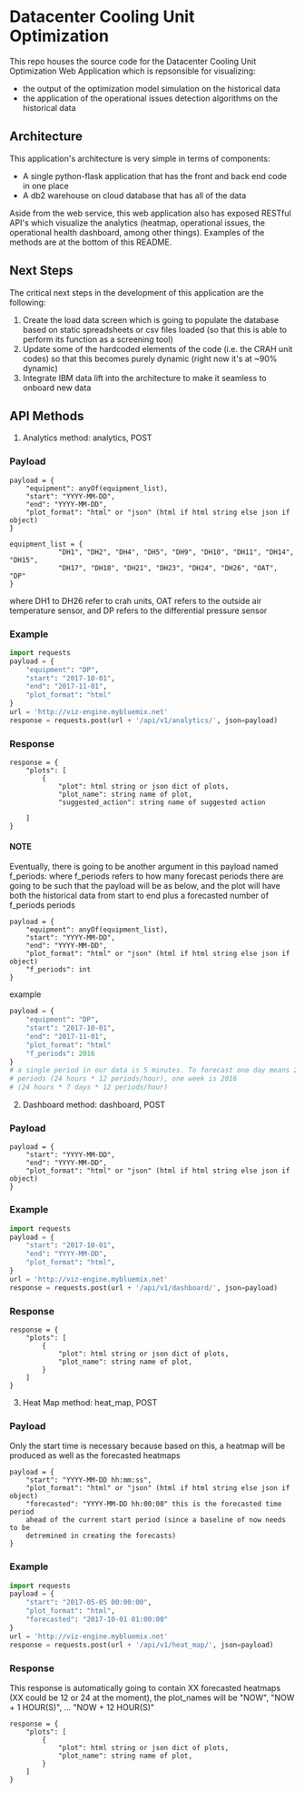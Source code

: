 # Datacenter Cooling Unit Optimization

This repo houses the source code for the Datacenter Cooling Unit Optimization Web Application which is repsonsible for visualizing:
 - the output of the optimization model simulation on the historical data
 - the application of the operational issues detection algorithms on the historical data

## Architecture
This application's architecture is very simple in terms of components:
 - A single python-flask application that has the front and back end code in one place
 - A db2 warehouse on cloud database that has all of the data

Aside from the web service, this web application also has exposed RESTful API's which visualize the analytics (heatmap, operational issues, the operational health dashboard, among other things). Examples of the methods are at the bottom of this README.

## Next Steps
The critical next steps in the development of this application are the following:
1. Create the load data screen which is going to populate the database based on static spreadsheets or csv files loaded (so that this is able to perform its function as a screening tool)
2. Update some of the hardcoded elements of the code (i.e. the CRAH unit codes) so that this becomes purely dynamic (right now it's at ~90% dynamic)
3. Integrate IBM data lift into the architecture to make it seamless to onboard new data

## API Methods
1. Analytics
method: analytics, POST
### Payload
```
payload = {
    "equipment": anyOf(equipment_list),
    "start": "YYYY-MM-DD",
    "end": "YYYY-MM-DD",
    "plot_format": "html" or "json" (html if html string else json if object)
}
```

```
equipment_list = {
            "DH1", "DH2", "DH4", "DH5", "DH9", "DH10", "DH11", "DH14", "DH15",
            "DH17", "DH18", "DH21", "DH23", "DH24", "DH26", "OAT", "DP"
}
```
where DH1 to DH26 refer to crah units, OAT refers to the outside air
temperature sensor, and DP refers to the differential pressure sensor

### Example
```python
import requests
payload = {
    "equipment": "DP",
    "start": "2017-10-01",
    "end": "2017-11-01",
    "plot_format": "html"
}
url = 'http://viz-engine.mybluemix.net'
response = requests.post(url + '/api/v1/analytics/', json=payload)
```

### Response
```
response = {
    "plots": [
        {
            "plot": html string or json dict of plots,
            "plot_name": string name of plot,
            "suggested_action": string name of suggested action

    ]
}
```

#### NOTE
Eventually, there is going to be another argument in this payload
named f_periods: where f_periods refers to how many forecast periods
there are going to be such that the payload will be as below, and the plot
will have both the historical data from start to end plus a forecasted
number of f_periods periods

```
payload = {
    "equipment": anyOf(equipment_list),
    "start": "YYYY-MM-DD",
    "end": "YYYY-MM-DD",
    "plot_format": "html" or "json" (html if html string else json if object)
    "f_periods": int
}
```
example
```python
payload = {
    "equipment": "DP",
    "start": "2017-10-01",
    "end": "2017-11-01",
    "plot_format": "html"
    "f_periods": 2016
}
# a single period in our data is 5 minutes. To forecast one day means 288
# periods (24 hours * 12 periods/hour), one week is 2016
# (24 hours * 7 days * 12 periods/hour)
```

2. Dashboard
method: dashboard, POST
### Payload
```
payload = {
    "start": "YYYY-MM-DD",
    "end": "YYYY-MM-DD",
    "plot_format": "html" or "json" (html if html string else json if object)
}
```

### Example
```python
import requests
payload = {
    "start": "2017-10-01",
    "end": "YYYY-MM-DD",
    "plot_format": "html",
}
url = 'http://viz-engine.mybluemix.net'
response = requests.post(url + '/api/v1/dashboard/', json=payload)
```

### Response
```
response = {
    "plots": [
        {
            "plot": html string or json dict of plots,
            "plot_name": string name of plot,
        }
    ]
}
```

3. Heat Map
method: heat_map, POST
### Payload
Only the start time is necessary because based on this, a heatmap will
be produced as well as the forecasted heatmaps
```
payload = {
    "start": "YYYY-MM-DD hh:mm:ss",
    "plot_format": "html" or "json" (html if html string else json if object)
    "forecasted": "YYYY-MM-DD hh:00:00" this is the forecasted time period
    ahead of the current start period (since a baseline of now needs to be
    detremined in creating the forecasts)
}
```

### Example
```python
import requests
payload = {
    "start": "2017-05-05 00:00:00",
    "plot_format": "html",
    "forecasted": "2017-10-01 01:00:00"
}
url = 'http://viz-engine.mybluemix.net'
response = requests.post(url + '/api/v1/heat_map/', json=payload)
```

### Response
This response is automatically going to contain XX forecasted heatmaps
(XX could be 12 or 24 at the moment), the plot_names will be "NOW",
"NOW + 1 HOUR(S)", ... "NOW + 12 HOUR(S)"
```
response = {
    "plots": [
        {
            "plot": html string or json dict of plots,
            "plot_name": string name of plot,
        }
    ]
}
```
